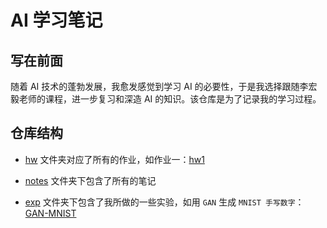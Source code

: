 # AI 学习笔记

## 写在前面

随着 AI 技术的蓬勃发展，我愈发感觉到学习 AI 的必要性，于是我选择跟随李宏毅老师的课程，进一步复习和深造 AI 的知识。该仓库是为了记录我的学习过程。
   
## 仓库结构
+ [hw](./hw) 文件夹对应了所有的作业，如作业一：[hw1](hw/hw1)

+ [notes](./notes) 文件夹下包含了所有的笔记 

+ [exp](./exp) 文件夹下包含了我所做的一些实验，如用 `GAN` 生成 `MNIST 手写数字`：[GAN-MNIST](./exp/GAN-MNIST)

